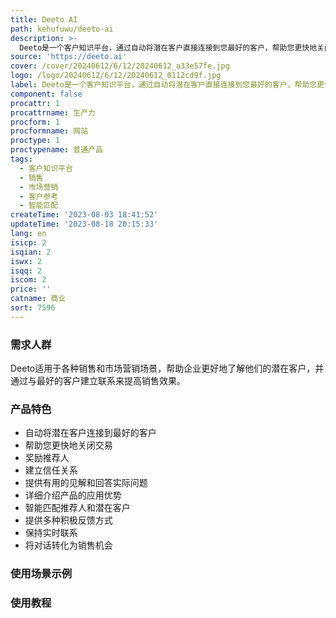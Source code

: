 ```yaml
---
title: Deeto AI
path: kehufuwu/deeto-ai
description: >-
  Deeto是一个客户知识平台，通过自动将潜在客户直接连接到您最好的客户，帮助您更快地关闭交易，同时以被推荐人选择的方式奖励您的推荐人。它可以帮助您在销售过程中与现有客户和用户建立信任关系，并提供有用的见解，回答实际问题，并详细介绍产品在真实世界中的应用优势。Deeto利用智能匹配技术，使客户和潜在客户之间的对话变得简单直观。作为一个推荐人，您可以与其他潜在客户交流，分享您的经验和见解。Deeto还提供多种积极反馈方式，以表达对推荐人的感激之情。它还通过智能匹配过程将推荐人和潜在客户进行匹配，确保每个潜在客户都能与合适的推荐人进行有效的对话。Deeto通过实时通知和直接反馈保持您与最新动态的联系，让您随时了解推荐人和潜在客户之间的对话内容。您可以将潜在客户与推荐人之间的对话转化为有价值的销售机会，提高您的中标率，缩短销售周期。
source: 'https://deeto.ai'
cover: /cover/20240612/6/12/20240612_a33e57fe.jpg
logo: /logo/20240612/6/12/20240612_0112cd9f.jpg
label: Deeto是一个客户知识平台，通过自动将潜在客户直接连接到您最好的客户，帮助您更快地关闭交易，同时以被推荐人选择的方式奖励您的推荐人。
component: false
procattr: 1
procattrname: 生产力
procform: 1
procformname: 网站
proctype: 1
proctypename: 普通产品
tags:
  - 客户知识平台
  - 销售
  - 市场营销
  - 客户参考
  - 智能匹配
createTime: '2023-08-03 18:41:52'
updateTime: '2023-08-18 20:15:33'
lang: en
isicp: 2
isqian: 2
iswx: 2
isqq: 2
iscom: 2
price: ''
catname: 商业
sort: 7596
---
```




### 需求人群
Deeto适用于各种销售和市场营销场景，帮助企业更好地了解他们的潜在客户，并通过与最好的客户建立联系来提高销售效果。

### 产品特色
- 自动将潜在客户连接到最好的客户
- 帮助您更快地关闭交易
- 奖励推荐人
- 建立信任关系
- 提供有用的见解和回答实际问题
- 详细介绍产品的应用优势
- 智能匹配推荐人和潜在客户
- 提供多种积极反馈方式
- 保持实时联系
- 将对话转化为销售机会

### 使用场景示例


### 使用教程


  
